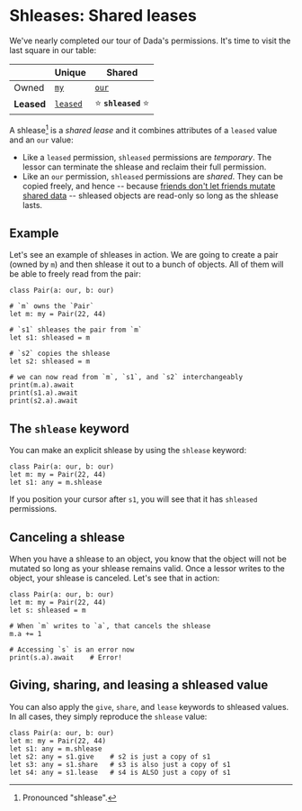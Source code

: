 # Shleases: Shared leases

We've nearly completed our tour of Dada's permissions. It's time to visit the last square in our table:

|            | Unique                 | Shared               |
| ---------- | ---------------------- | -------------------- |
| Owned      | [`my`](./my.md)        | [`our`](./our.md)    |
| **Leased** | [`leased`](./lease.md) | ⭐ **`shleased`** ⭐ |

A shlease[^pronounced] is a _shared lease_ and it combines attributes of a `leased` value and an `our` value:

-   Like a `leased` permission, `shleased` permissions are _temporary_. The lessor can terminate the shlease and reclaim their full permission.
-   Like an `our` permission, `shleased` permissions are _shared_. They can be copied freely, and hence -- because [friends don't let friends mutate shared data](./sharing_xor_mutation.md) -- shleased objects are read-only so long as the shlease lasts.

[^pronounced]: Pronounced "shlease".

## Example

Let's see an example of shleases in action. We are going to create a pair (owned by `m`) and then shlease it out to a bunch of objects. All of them will be able to freely read from the pair:

```
class Pair(a: our, b: our)

# `m` owns the `Pair`
let m: my = Pair(22, 44)

# `s1` shleases the pair from `m`
let s1: shleased = m

# `s2` copies the shlease
let s2: shleased = m

# we can now read from `m`, `s1`, and `s2` interchangeably
print(m.a).await
print(s1.a).await
print(s2.a).await
```

## The `shlease` keyword

You can make an explicit shlease by using the `shlease` keyword:

```
class Pair(a: our, b: our)
let m: my = Pair(22, 44)
let s1: any = m.shlease
```

If you position your cursor after `s1`, you will see that it has `shleased` permissions.

## Canceling a shlease

When you have a shlease to an object, you know that the object will not be mutated so long as your shlease remains valid. Once a lessor writes to the object, your shlease is canceled. Let's see that in action:

```
class Pair(a: our, b: our)
let m: my = Pair(22, 44)
let s: shleased = m

# When `m` writes to `a`, that cancels the shlease
m.a += 1

# Accessing `s` is an error now
print(s.a).await    # Error!
```

## Giving, sharing, and leasing a shleased value

You can also apply the `give`, `share`, and `lease` keywords to shleased values. In all cases, they simply reproduce the `shlease` value:

```
class Pair(a: our, b: our)
let m: my = Pair(22, 44)
let s1: any = m.shlease
let s2: any = s1.give    # s2 is just a copy of s1
let s3: any = s1.share   # s3 is also just a copy of s1
let s4: any = s1.lease   # s4 is ALSO just a copy of s1
```
